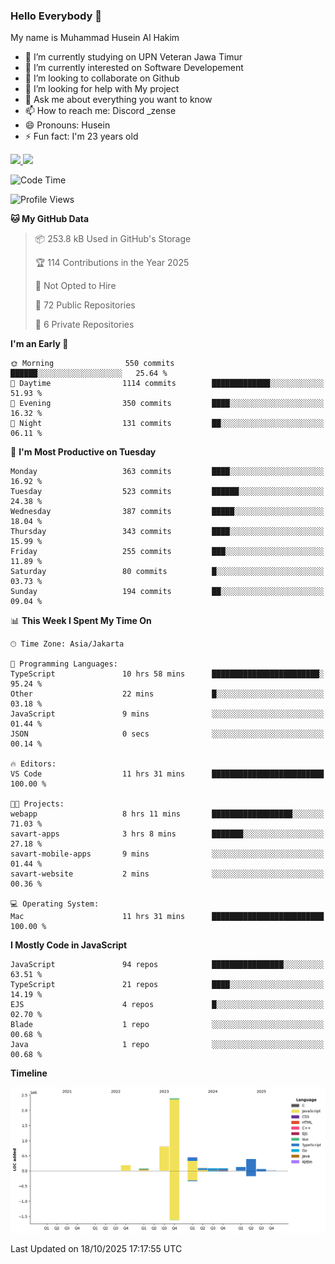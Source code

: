 ### Hello Everybody 👋

My name is Muhammad Husein Al Hakim

- 🔭 I’m currently studying on UPN Veteran Jawa Timur
- 🌱 I’m currently interested on Software Developement
- 👯 I’m looking to collaborate on Github
- 🤔 I’m looking for help with My project
- 💬 Ask me about everything you want to know
- 📫 How to reach me: Discord _zense
- 😄 Pronouns: Husein
- ⚡ Fun fact: I'm 23 years old

<p align="left">
<a href="https://github.com/huseinhq">
  <img height="180em" src="https://github-readme-stats-eight-theta.vercel.app/api?username=huseinhq&show_icons=true&theme=algolia&include_all_commits=true&count_private=true"/>
  <img height="180em" src="https://github-readme-stats-eight-theta.vercel.app/api/top-langs/?username=huseinhq&layout=compact&langs_count=8&theme=algolia"/>
</a>
</p>

<!--START_SECTION:waka-->
![Code Time](http://img.shields.io/badge/Code%20Time-2%2C740%20hrs%2045%20mins-blue)

![Profile Views](http://img.shields.io/badge/Profile%20Views-0-blue)

**🐱 My GitHub Data** 

> 📦 253.8 kB Used in GitHub's Storage 
 > 
> 🏆 114 Contributions in the Year 2025
 > 
> 🚫 Not Opted to Hire
 > 
> 📜 72 Public Repositories 
 > 
> 🔑 6 Private Repositories 
 > 
**I'm an Early 🐤** 

```text
🌞 Morning                550 commits         ██████░░░░░░░░░░░░░░░░░░░   25.64 % 
🌆 Daytime                1114 commits        █████████████░░░░░░░░░░░░   51.93 % 
🌃 Evening                350 commits         ████░░░░░░░░░░░░░░░░░░░░░   16.32 % 
🌙 Night                  131 commits         ██░░░░░░░░░░░░░░░░░░░░░░░   06.11 % 
```
📅 **I'm Most Productive on Tuesday** 

```text
Monday                   363 commits         ████░░░░░░░░░░░░░░░░░░░░░   16.92 % 
Tuesday                  523 commits         ██████░░░░░░░░░░░░░░░░░░░   24.38 % 
Wednesday                387 commits         █████░░░░░░░░░░░░░░░░░░░░   18.04 % 
Thursday                 343 commits         ████░░░░░░░░░░░░░░░░░░░░░   15.99 % 
Friday                   255 commits         ███░░░░░░░░░░░░░░░░░░░░░░   11.89 % 
Saturday                 80 commits          █░░░░░░░░░░░░░░░░░░░░░░░░   03.73 % 
Sunday                   194 commits         ██░░░░░░░░░░░░░░░░░░░░░░░   09.04 % 
```


📊 **This Week I Spent My Time On** 

```text
🕑︎ Time Zone: Asia/Jakarta

💬 Programming Languages: 
TypeScript               10 hrs 58 mins      ████████████████████████░   95.24 % 
Other                    22 mins             █░░░░░░░░░░░░░░░░░░░░░░░░   03.18 % 
JavaScript               9 mins              ░░░░░░░░░░░░░░░░░░░░░░░░░   01.44 % 
JSON                     0 secs              ░░░░░░░░░░░░░░░░░░░░░░░░░   00.14 % 

🔥 Editors: 
VS Code                  11 hrs 31 mins      █████████████████████████   100.00 % 

🐱‍💻 Projects: 
webapp                   8 hrs 11 mins       ██████████████████░░░░░░░   71.03 % 
savart-apps              3 hrs 8 mins        ███████░░░░░░░░░░░░░░░░░░   27.18 % 
savart-mobile-apps       9 mins              ░░░░░░░░░░░░░░░░░░░░░░░░░   01.44 % 
savart-website           2 mins              ░░░░░░░░░░░░░░░░░░░░░░░░░   00.36 % 

💻 Operating System: 
Mac                      11 hrs 31 mins      █████████████████████████   100.00 % 
```

**I Mostly Code in JavaScript** 

```text
JavaScript               94 repos            ████████████████░░░░░░░░░   63.51 % 
TypeScript               21 repos            ████░░░░░░░░░░░░░░░░░░░░░   14.19 % 
EJS                      4 repos             █░░░░░░░░░░░░░░░░░░░░░░░░   02.70 % 
Blade                    1 repo              ░░░░░░░░░░░░░░░░░░░░░░░░░   00.68 % 
Java                     1 repo              ░░░░░░░░░░░░░░░░░░░░░░░░░   00.68 % 
```



**Timeline**

![Lines of Code chart](https://raw.githubusercontent.com/HuseinHQ/HuseinHQ/main/assets/bar_graph.png)


 Last Updated on 18/10/2025 17:17:55 UTC
<!--END_SECTION:waka-->
